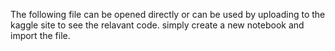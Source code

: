 The following file can be opened directly or can be used by uploading to the kaggle site to see the relavant code. simply create a new notebook and import the file.
